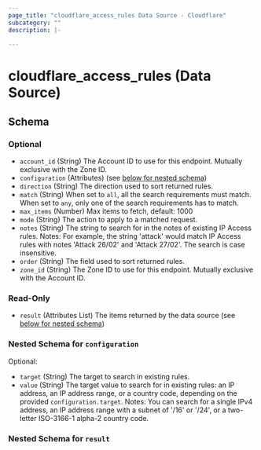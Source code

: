 ```yaml
---
page_title: "cloudflare_access_rules Data Source - Cloudflare"
subcategory: ""
description: |-
  
---
```


# cloudflare_access_rules (Data Source)




<!-- schema generated by tfplugindocs -->
## Schema

### Optional

- `account_id` (String) The Account ID to use for this endpoint. Mutually exclusive with the Zone ID.
- `configuration` (Attributes) (see [below for nested schema](#nestedatt--configuration))
- `direction` (String) The direction used to sort returned rules.
- `match` (String) When set to `all`, all the search requirements must match. When set to `any`, only one of the search requirements has to match.
- `max_items` (Number) Max items to fetch, default: 1000
- `mode` (String) The action to apply to a matched request.
- `notes` (String) The string to search for in the notes of existing IP Access rules.
Notes: For example, the string 'attack' would match IP Access rules with notes 'Attack 26/02' and 'Attack 27/02'. The search is case insensitive.
- `order` (String) The field used to sort returned rules.
- `zone_id` (String) The Zone ID to use for this endpoint. Mutually exclusive with the Account ID.

### Read-Only

- `result` (Attributes List) The items returned by the data source (see [below for nested schema](#nestedatt--result))

<a id="nestedatt--configuration"></a>
### Nested Schema for `configuration`

Optional:

- `target` (String) The target to search in existing rules.
- `value` (String) The target value to search for in existing rules: an IP address, an IP address range, or a country code, depending on the provided `configuration.target`.
Notes: You can search for a single IPv4 address, an IP address range with a subnet of '/16' or '/24', or a two-letter ISO-3166-1 alpha-2 country code.


<a id="nestedatt--result"></a>
### Nested Schema for `result`


